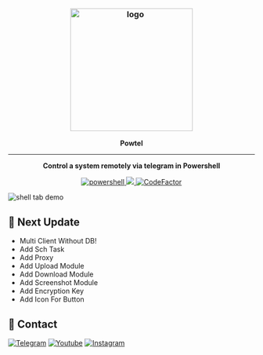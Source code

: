 <h3 align="center"><img src="https://styles.redditmedia.com/t5_2zmr2/styles/communityIcon_wcik80qt2vx71.png" alt="logo" height="250px"></h3>
<p align="center">
    <b>Powtel</b><br>
    </p>
<hr>
<p align="center">
  <b> Control a system remotely via telegram  in Powershell</b>
    </p>
<p align="center">
  <a href="https://php.net">
    <img src="https://img.shields.io/badge/powershell-5-blue" alt="powershell">
  </a>
  <a href="#">
    <img src="https://img.shields.io/badge/platform-Windows-red">
  </a>
    <a href="https://www.codefactor.io/repository/github/jxroot/powtel">  <img src="https://www.codefactor.io/repository/github/jxroot/powtel/badge" alt="CodeFactor" /> </a>
   

   

  
</p>

<p><img src="https://github.com/jxroot/powtel/blob/main/demo.gif?raw=true" alt="shell tab demo"><br></p>





<h2 id="next-update">🔱 Next Update</h2>
<ul>
<li>Multi Client Without DB!</li>
<li>Add Sch Task</li>
<li>Add Proxy</li>
<li>Add Upload Module</li>
<li>Add Download Module</li>
<li>Add Screenshot Module</li>
<li>Add Encryption Key</li>
<li>Add Icon For Button</li>
</ul>
<h2 id="contact">📧 Contact</h2>
<p >
<a href="https://t.me/amajax"><img title="Telegram" src="https://img.shields.io/badge/Telegram-black?style=for-the-badge&logo=Telegram"></a>
<a href="https://www.youtube.com/channel/UC0-QcOXgzRgSfcE3zerwu9w/?sub_confirmation=1"><img title="Youtube" src="https://img.shields.io/badge/Youtube-red?style=for-the-badge&logo=Youtube"></a>
<a href="https://www.instagram.com/sectoolfa"><img title="Instagram" src="https://img.shields.io/badge/Instagram-white?style=for-the-badge&logo=Instagram"></a>
